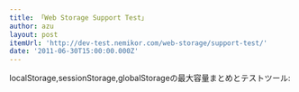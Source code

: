 ```yaml
---
title: 「Web Storage Support Test」
author: azu
layout: post
itemUrl: 'http://dev-test.nemikor.com/web-storage/support-test/'
date: '2011-06-30T15:00:00.000Z'
---
```

localStorage,sessionStorage,globalStorageの最大容量まとめとテストツール:
